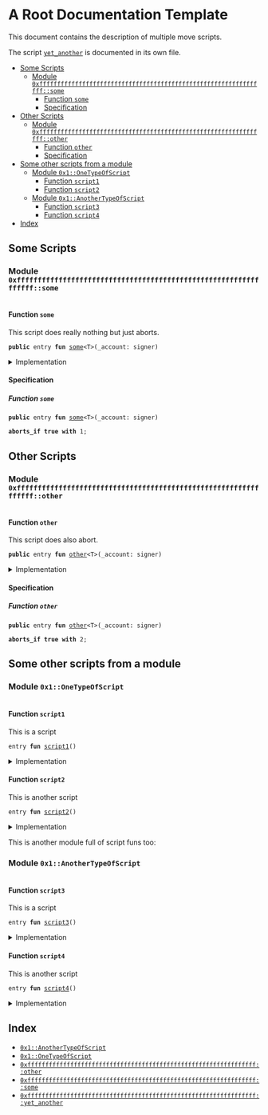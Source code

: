 

<a name="@A_Root_Documentation_Template_0"></a>

# A Root Documentation Template


This document contains the description of multiple move scripts.

The script <code><a href="root_template_script3.md#0xffffffffffffffffffffffffffffffffffffffffffffffffffffffffffffffff_yet_another">yet_another</a></code> is documented in its own file.

-  [Some Scripts](#@Some_Scripts_1)
    -  [Module `0xffffffffffffffffffffffffffffffffffffffffffffffffffffffffffffffff::some`](#0xffffffffffffffffffffffffffffffffffffffffffffffffffffffffffffffff_some)
        -  [Function `some`](#0xffffffffffffffffffffffffffffffffffffffffffffffffffffffffffffffff_some_some)
        -  [Specification](#@Specification_2)
-  [Other Scripts](#@Other_Scripts_3)
    -  [Module `0xffffffffffffffffffffffffffffffffffffffffffffffffffffffffffffffff::other`](#0xffffffffffffffffffffffffffffffffffffffffffffffffffffffffffffffff_other)
        -  [Function `other`](#0xffffffffffffffffffffffffffffffffffffffffffffffffffffffffffffffff_other_other)
        -  [Specification](#@Specification_4)
-  [Some other scripts from a module](#@Some_other_scripts_from_a_module_5)
    -  [Module `0x1::OneTypeOfScript`](#0x1_OneTypeOfScript)
        -  [Function `script1`](#0x1_OneTypeOfScript_script1)
        -  [Function `script2`](#0x1_OneTypeOfScript_script2)
    -  [Module `0x1::AnotherTypeOfScript`](#0x1_AnotherTypeOfScript)
        -  [Function `script3`](#0x1_AnotherTypeOfScript_script3)
        -  [Function `script4`](#0x1_AnotherTypeOfScript_script4)
-  [Index](#@Index_6)



<a name="@Some_Scripts_1"></a>

## Some Scripts



<a name="0xffffffffffffffffffffffffffffffffffffffffffffffffffffffffffffffff_some"></a>

### Module `0xffffffffffffffffffffffffffffffffffffffffffffffffffffffffffffffff::some`



<pre><code></code></pre>



<a name="0xffffffffffffffffffffffffffffffffffffffffffffffffffffffffffffffff_some_some"></a>

#### Function `some`

This script does really nothing but just aborts.


<pre><code><b>public</b> entry <b>fun</b> <a href="root.md#0xffffffffffffffffffffffffffffffffffffffffffffffffffffffffffffffff_some">some</a>&lt;T&gt;(_account: signer)
</code></pre>



<details>
<summary>Implementation</summary>


<pre><code><b>fun</b> <a href="root.md#0xffffffffffffffffffffffffffffffffffffffffffffffffffffffffffffffff_some">some</a>&lt;T&gt;(_account: signer) {
    <b>abort</b> 1
}
</code></pre>



</details>

<a name="@Specification_2"></a>

#### Specification


<a name="@Specification_2_some"></a>

##### Function `some`


<pre><code><b>public</b> entry <b>fun</b> <a href="root.md#0xffffffffffffffffffffffffffffffffffffffffffffffffffffffffffffffff_some">some</a>&lt;T&gt;(_account: signer)
</code></pre>




<pre><code><b>aborts_if</b> <b>true</b> <b>with</b> 1;
</code></pre>





<a name="@Other_Scripts_3"></a>

## Other Scripts



<a name="0xffffffffffffffffffffffffffffffffffffffffffffffffffffffffffffffff_other"></a>

### Module `0xffffffffffffffffffffffffffffffffffffffffffffffffffffffffffffffff::other`



<pre><code></code></pre>



<a name="0xffffffffffffffffffffffffffffffffffffffffffffffffffffffffffffffff_other_other"></a>

#### Function `other`

This script does also abort.


<pre><code><b>public</b> entry <b>fun</b> <a href="root.md#0xffffffffffffffffffffffffffffffffffffffffffffffffffffffffffffffff_other">other</a>&lt;T&gt;(_account: signer)
</code></pre>



<details>
<summary>Implementation</summary>


<pre><code><b>fun</b> <a href="root.md#0xffffffffffffffffffffffffffffffffffffffffffffffffffffffffffffffff_other">other</a>&lt;T&gt;(_account: signer) {
    <b>abort</b> 2
}
</code></pre>



</details>

<a name="@Specification_4"></a>

#### Specification


<a name="@Specification_4_other"></a>

##### Function `other`


<pre><code><b>public</b> entry <b>fun</b> <a href="root.md#0xffffffffffffffffffffffffffffffffffffffffffffffffffffffffffffffff_other">other</a>&lt;T&gt;(_account: signer)
</code></pre>




<pre><code><b>aborts_if</b> <b>true</b> <b>with</b> 2;
</code></pre>





<a name="@Some_other_scripts_from_a_module_5"></a>

## Some other scripts from a module



<a name="0x1_OneTypeOfScript"></a>

### Module `0x1::OneTypeOfScript`



<pre><code></code></pre>



<a name="0x1_OneTypeOfScript_script1"></a>

#### Function `script1`

This is a script


<pre><code>entry <b>fun</b> <a href="root.md#0x1_OneTypeOfScript_script1">script1</a>()
</code></pre>



<details>
<summary>Implementation</summary>


<pre><code>entry <b>fun</b> <a href="root.md#0x1_OneTypeOfScript_script1">script1</a>() {}
</code></pre>



</details>

<a name="0x1_OneTypeOfScript_script2"></a>

#### Function `script2`

This is another script


<pre><code>entry <b>fun</b> <a href="root.md#0x1_OneTypeOfScript_script2">script2</a>()
</code></pre>



<details>
<summary>Implementation</summary>


<pre><code>entry <b>fun</b> <a href="root.md#0x1_OneTypeOfScript_script2">script2</a>() {}
</code></pre>



</details>


This is another module full of script funs too:


<a name="0x1_AnotherTypeOfScript"></a>

### Module `0x1::AnotherTypeOfScript`



<pre><code></code></pre>



<a name="0x1_AnotherTypeOfScript_script3"></a>

#### Function `script3`

This is a script


<pre><code>entry <b>fun</b> <a href="root.md#0x1_AnotherTypeOfScript_script3">script3</a>()
</code></pre>



<details>
<summary>Implementation</summary>


<pre><code>entry <b>fun</b> <a href="root.md#0x1_AnotherTypeOfScript_script3">script3</a>() {}
</code></pre>



</details>

<a name="0x1_AnotherTypeOfScript_script4"></a>

#### Function `script4`

This is another script


<pre><code>entry <b>fun</b> <a href="root.md#0x1_AnotherTypeOfScript_script4">script4</a>()
</code></pre>



<details>
<summary>Implementation</summary>


<pre><code>entry <b>fun</b> <a href="root.md#0x1_AnotherTypeOfScript_script4">script4</a>() {}
</code></pre>



</details>



<a name="@Index_6"></a>

## Index


-  [`0x1::AnotherTypeOfScript`](root.md#0x1_AnotherTypeOfScript)
-  [`0x1::OneTypeOfScript`](root.md#0x1_OneTypeOfScript)
-  [`0xffffffffffffffffffffffffffffffffffffffffffffffffffffffffffffffff::other`](root.md#0xffffffffffffffffffffffffffffffffffffffffffffffffffffffffffffffff_other)
-  [`0xffffffffffffffffffffffffffffffffffffffffffffffffffffffffffffffff::some`](root.md#0xffffffffffffffffffffffffffffffffffffffffffffffffffffffffffffffff_some)
-  [`0xffffffffffffffffffffffffffffffffffffffffffffffffffffffffffffffff::yet_another`](root_template_script3.md#0xffffffffffffffffffffffffffffffffffffffffffffffffffffffffffffffff_yet_another)
